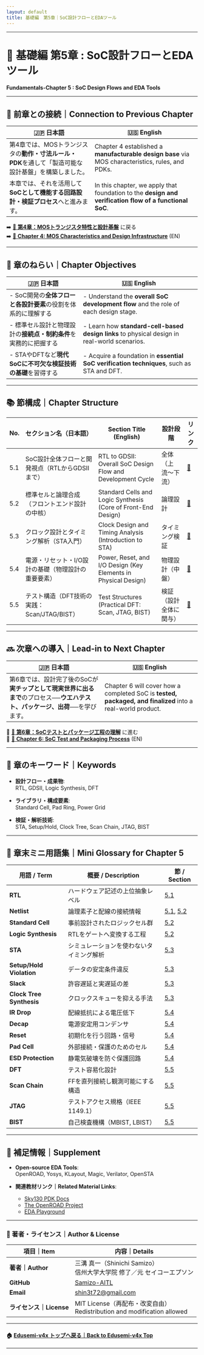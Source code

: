 ```yaml
---
layout: default
title: 基礎編　第5章｜SoC設計フローとEDAツール
---
```


---

# 📘 基礎編 第5章 : SoC設計フローとEDAツール  
**Fundamentals-Chapter 5 : SoC Design Flows and EDA Tools**

---

## 🔄 前章との接続｜Connection to Previous Chapter

| 🇯🇵 日本語                                                                                                     | 🇺🇸 English                                                                                                        |
|--------------------------------------------------------------------------------------------------------------|------------------------------------------------------------------------------------------------------------------|
| 第4章では、MOSトランジスタの**動作・寸法ルール・PDK**を通して「製造可能な設計基盤」を構築しました。                      | Chapter 4 established a **manufacturable design base** via MOS characteristics, rules, and PDKs.                |
| 本章では、それを活用して**SoCとして機能する回路設計・検証プロセス**へと進みます。                                 | In this chapter, we apply that foundation to the **design and verification flow of a functional SoC**.          |

➡️ [📘 **第4章：MOSトランジスタ特性と設計基盤**](../chapter4_mos_characteristics/README.md) に戻る  
➡️ [📘 **Chapter 4: MOS Characteristics and Design Infrastructure**](../chapter4_mos_characteristics/README.md) (EN)

---

## 🎯 章のねらい｜Chapter Objectives

| 🇯🇵 日本語                                                                                   | 🇺🇸 English                                                                                      |
|--------------------------------------------------------------------------------------------|-----------------------------------------------------------------------------------------------|
| - SoC開発の**全体フローと各設計要素**の役割を体系的に理解する                                     | - Understand the **overall SoC development flow** and the role of each design stage.         |
| - 標準セル設計と物理設計の**接続点・制約条件**を実務的に把握する                                    | - Learn how **standard-cell-based design links** to physical design in real-world scenarios. |
| - STAやDFTなど**現代SoCに不可欠な検証技術の基礎**を習得する                                       | - Acquire a foundation in **essential SoC verification techniques**, such as STA and DFT.    |

---

## 📚 節構成｜Chapter Structure

| No. | セクション名（日本語）                                                         | Section Title (English)                                              | 設計段階                  | リンク |
|-----|----------------------------------------------------------------------------------|-----------------------------------------------------------------------|---------------------------|--------|
| 5.1 | SoC設計全体フローと開発視点（RTLからGDSIIまで）                                  | RTL to GDSII: Overall SoC Design Flow and Development Cycle          | 全体（上流〜下流）        | [📎](5.1_soc_design_flow.md) |
| 5.2 | 標準セルと論理合成（フロントエンド設計の中核）                                    | Standard Cells and Logic Synthesis (Core of Front-End Design)        | 論理設計                  | [📎](5.2_standard_cell_based_design.md) |
| 5.3 | クロック設計とタイミング解析（STA入門）                                           | Clock Design and Timing Analysis (Introduction to STA)              | タイミング検証            | [📎](5.3_clock_and_sta.md) |
| 5.4 | 電源・リセット・I/O設計の基礎（物理設計の重要要素）                               | Power, Reset, and I/O Design (Key Elements in Physical Design)       | 物理設計（中盤）          | [📎](5.4_power_io_design.md) |
| 5.5 | テスト構造（DFT技術の実践：Scan/JTAG/BIST）                                       | Test Structures (Practical DFT: Scan, JTAG, BIST)                    | 検証（設計全体に関与）    | [📎](5.5_test_structures.md) |

---

## 🔜 次章への導入｜Lead-in to Next Chapter

| 🇯🇵 日本語                                                                                                         | 🇺🇸 English                                                                                              |
|------------------------------------------------------------------------------------------------------------------|----------------------------------------------------------------------------------------------------------|
| 第6章では、設計完了後のSoCが**実チップとして現実世界に出るまで**のプロセス──**ウエハテスト、パッケージ、出荷**──を学びます。 | Chapter 6 will cover how a completed SoC is **tested, packaged, and finalized** into a real-world product. |

📎 [📘 **第6章：SoCテストとパッケージ工程の理解**](../chapter6_test_and_package/README.md) に進む  
📎 [📘 **Chapter 6: SoC Test and Packaging Process**](../chapter6_test_and_package/README.md) (EN)

---

## 🧩 章のキーワード｜Keywords

- **設計フロー・成果物**:  
  RTL, GDSII, Logic Synthesis, DFT

- **ライブラリ・構成要素**:  
  Standard Cell, Pad Ring, Power Grid

- **検証・解析技術**:  
  STA, Setup/Hold, Clock Tree, Scan Chain, JTAG, BIST

---

## 📘 章末ミニ用語集｜Mini Glossary for Chapter 5

| 用語 / Term             | 概要 / Description | 節 / Section |
|--------------------------|--------------------|--------------|
| **RTL**                  | ハードウェア記述の上位抽象レベル | [5.1](5.1_soc_design_flow.md) |
| **Netlist**              | 論理素子と配線の接続情報         | [5.1](5.1_soc_design_flow.md), [5.2](5.2_standard_cell_based_design.md) |
| **Standard Cell**        | 事前設計されたロジックセル群     | [5.2](5.2_standard_cell_based_design.md) |
| **Logic Synthesis**      | RTLをゲートへ変換する工程         | [5.2](5.2_standard_cell_based_design.md) |
| **STA**                  | シミュレーションを使わないタイミング解析 | [5.3](5.3_clock_and_sta.md) |
| **Setup/Hold Violation** | データの安定条件違反             | [5.3](5.3_clock_and_sta.md) |
| **Slack**                | 許容遅延と実遅延の差              | [5.3](5.3_clock_and_sta.md) |
| **Clock Tree Synthesis** | クロックスキューを抑える手法     | [5.3](5.3_clock_and_sta.md) |
| **IR Drop**              | 配線抵抗による電圧低下            | [5.4](5.4_power_io_design.md) |
| **Decap**                | 電源安定用コンデンサ              | [5.4](5.4_power_io_design.md) |
| **Reset**                | 初期化を行う回路・信号            | [5.4](5.4_power_io_design.md) |
| **Pad Cell**             | 外部接続・保護のためのセル        | [5.4](5.4_power_io_design.md) |
| **ESD Protection**       | 静電気破壊を防ぐ保護回路          | [5.4](5.4_power_io_design.md) |
| **DFT**                  | テスト容易化設計                 | [5.5](5.5_test_structures.md) |
| **Scan Chain**           | FFを直列接続し観測可能にする構造  | [5.5](5.5_test_structures.md) |
| **JTAG**                 | テストアクセス規格（IEEE 1149.1） | [5.5](5.5_test_structures.md) |
| **BIST**                 | 自己検査機構（MBIST, LBIST）      | [5.5](5.5_test_structures.md) |

---

## 📌 補足情報｜Supplement

- **Open-source EDA Tools**:  
  OpenROAD, Yosys, KLayout, Magic, Verilator, OpenSTA

- **関連教材リンク｜Related Material Links**:  
  - [Sky130 PDK Docs](https://skywater-pdk.readthedocs.io)  
  - [The OpenROAD Project](https://theopenroadproject.org)  
  - [EDA Playground](https://www.edaplayground.com/)  

---

### 👤 著者・ライセンス｜Author & License

| 項目｜Item | 内容｜Details |
|------------|----------------------------|
| **著者｜Author** | 三溝 真一（Shinichi Samizo）<br>信州大学大学院 修了／元 セイコーエプソン |
| **GitHub** | [Samizo-AITL](https://github.com/Samizo-AITL) |
| **Email** | [shin3t72@gmail.com](mailto:shin3t72@gmail.com) |
| **ライセンス｜License** | MIT License（再配布・改変自由）<br>Redistribution and modification allowed |

---

#### 🏠 [Edusemi-v4x トップへ戻る｜Back to Edusemi-v4x Top](../README.md)

---
